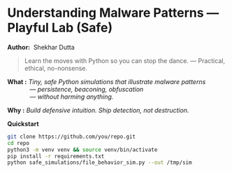 # Understanding Malware Patterns — Playful Lab (Safe)

**Author:** &nbsp;Shekhar Dutta

> Learn the moves with Python so you can stop the dance. — Practical, ethical, no-nonsense.

**What :** <i>Tiny, safe Python simulations that *illustrate* malware patterns<br>&nbsp;&nbsp;&nbsp;&nbsp;&nbsp;&nbsp;&nbsp;&nbsp;&nbsp;&nbsp;&nbsp;&nbsp;&nbsp;— persistence, beaconing, obfuscation<br>&nbsp;&nbsp;&nbsp;&nbsp;&nbsp;&nbsp;&nbsp;&nbsp;&nbsp;&nbsp;&nbsp;&nbsp;&nbsp;— without harming anything.</i> <br>

**Why :** <i>Build defensive intuition. Ship detection, not destruction.</i>

**Quickstart**
```bash
git clone https://github.com/you/repo.git
cd repo
python3 -m venv venv && source venv/bin/activate
pip install -r requirements.txt
python safe_simulations/file_behavior_sim.py --out /tmp/sim
